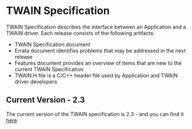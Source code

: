 # TWAIN Specification

TWAIN Specification describes the interface between an Application and a TWAIN driver. Each release consists of the following artifacts:
 
 - TWAIN Specification document
 - Errata document identifies problems that may be addressed in the next release
 - Features document provides an overview of items that are new to the current TWAIN Specification
 - TWAIN.H file is a C/C++ header file used by Application and TWAIN driver developers

## Current Version - 2.3
The current version of the TWAIN specification is 2.3 - and you can find it [here](versions/2.3).

